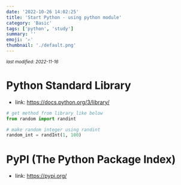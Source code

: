 ```yaml
---
date: '2022-10-26 14:02:25'
title: 'Start Python - using python module'
category: 'Basic'
tags: ['python', 'study']
summary: ''
emoji: '✍'
thumbnail: './default.png'
---
```


<small><em>last modified: 2022-11-16</em></small>

# Python Standard Library
- link: https://docs.python.org/3/library/
```python
# get method from library like below
from random import randint

# make random integer using randint
random_int = randInt(1, 100)
```

# PyPI (The Python Package Index)
- link: https://pypi.org/
